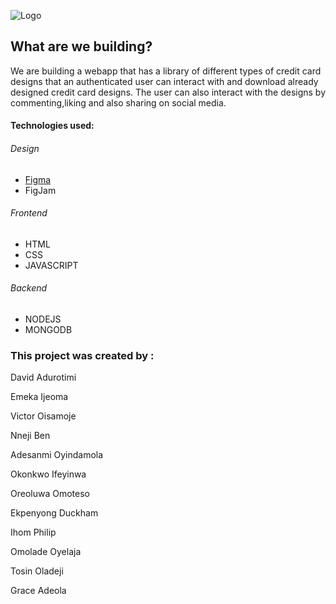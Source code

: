 

![Logo](https://user-images.githubusercontent.com/64624808/183252953-2a88be9a-10a8-4864-876c-8d839fea3480.png)


## What are we building?
We are building a webapp that has a library of different types of credit card designs that an authenticated user can interact with and download already designed credit card designs. The user can also interact with the designs by commenting,liking and also sharing on social media.

#### Technologies used:
###### Design
* [Figma](https://www.figma.com/file/vu6DUnnrYcmQk0pceFn0x4/CC-Gen?node-id=7%3A3)
* FigJam

###### Frontend
* HTML
* CSS
* JAVASCRIPT

###### Backend
* NODEJS
* MONGODB


### This project was created by :

David Adurotimi

Emeka Ijeoma 

Victor Oisamoje

Nneji Ben

Adesanmi Oyindamola

Okonkwo Ifeyinwa

Oreoluwa Omoteso

Ekpenyong Duckham

Ihom Philip

Omolade Oyelaja

Tosin Oladeji

Grace Adeola

